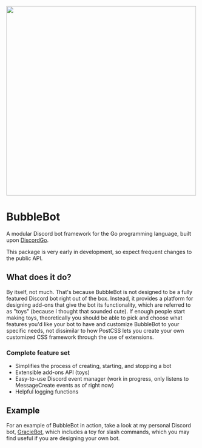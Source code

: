 <img
     alt=""
     src="https://user-images.githubusercontent.com/86029592/166123196-80383346-91ad-4ef4-8e96-5395f90dff96.png"
     width="500" />

# BubbleBot
A modular Discord bot framework for the Go programming language, built upon [DiscordGo](https://github.com/bwmarrin/discordgo).

This package is very early in development, so expect frequent changes to the public API.

## What does it do?
By itself, not much. That's because BubbleBot is not designed to be a fully featured Discord bot right out of the box. Instead, it provides a platform for designing add-ons that give the bot its functionality, which are referred to as "toys" (because I thought that sounded cute). If enough people start making toys, theoretically you should be able to pick and choose what features you'd like your bot to have and customize BubbleBot to your specific needs, not dissimilar to how PostCSS lets you create your own customized CSS framework through the use of extensions.

### Complete feature set
- Simplifies the process of creating, starting, and stopping a bot
- Extensible add-ons API (toys)
- Easy-to-use Discord event manager (work in progress, only listens to MessageCreate events as of right now)
- Helpful logging functions

## Example
For an example of BubbleBot in action, take a look at my personal Discord bot, [GracieBot](https://github.com/gracieart/graciebot), which includes a toy for slash commands, which you may find useful if you are designing your own bot.
